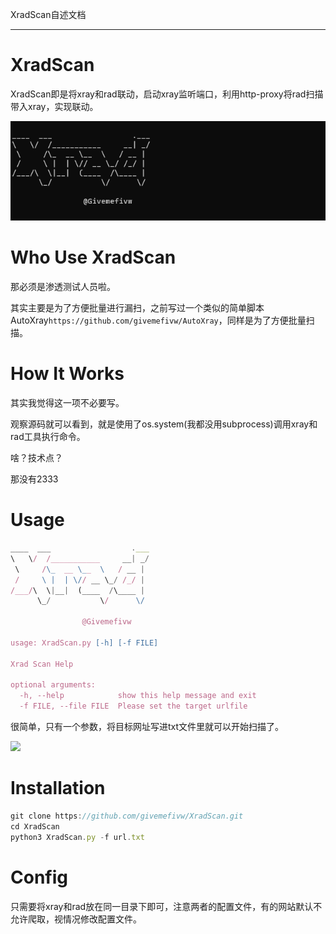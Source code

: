 XradScan自述文档

------

# XradScan

XradScan即是将xray和rad联动，启动xray监听端口，利用http-proxy将rad扫描带入xray，实现联动。

![img](/image.png)

# Who Use XradScan

那必须是渗透测试人员啦。

其实主要是为了方便批量进行漏扫，之前写过一个类似的简单脚本AutoXray`https://github.com/givemefivw/AutoXray`，同样是为了方便批量扫描。

# How It Works

其实我觉得这一项不必要写。

观察源码就可以看到，就是使用了os.system(我都没用subprocess)调用xray和rad工具执行命令。

啥？技术点？

那没有2333

# Usage

```JavaScript
____  ___                  .___
\   \/  /___________     __| _/
 \     /\_  __ \__  \   / __ |
 /     \ |  | \// __ \_/ /_/ |
/___/\  \|__|  (____  /\____ |
      \_/           \/      \/

                @Givemefivw

usage: XradScan.py [-h] [-f FILE]

Xrad Scan Help

optional arguments:
  -h, --help            show this help message and exit
  -f FILE, --file FILE  Please set the target urlfile
```

很简单，只有一个参数，将目标网址写进txt文件里就可以开始扫描了。

![](./use.gif)

# Installation

```JavaScript
git clone https://github.com/givemefivw/XradScan.git
cd XradScan
python3 XradScan.py -f url.txt
```

# Config

只需要将xray和rad放在同一目录下即可，注意两者的配置文件，有的网站默认不允许爬取，视情况修改配置文件。